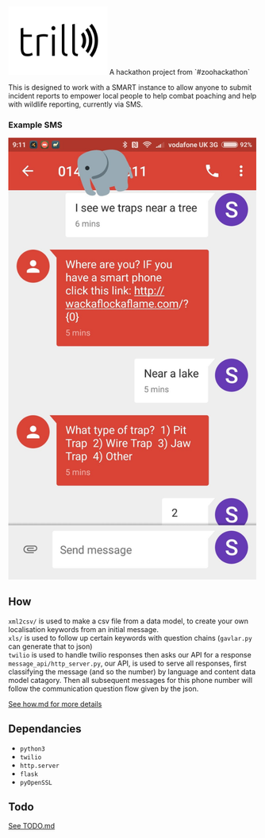<img src="https://github.com/f-prettyland/trill/blob/master/examples/trill.png" width="200">  
A hackathon project from `#zoohackathon`


This is designed to work with a SMART instance to allow anyone to submit incident reports to empower local people to help combat poaching and help with wildlife reporting, currently via SMS.

### Example SMS  
<img src="https://github.com/f-prettyland/trill/blob/master//examples/SMS-comms.jpeg" width="500">

## How  
`xml2csv/` is used to make a csv file from a data model, to create your own localisation keywords from an initial message.  
`xls/` is used to follow up certain keywords with question chains (`gavlar.py` can generate that to json)  
`twilio` is used to handle twilio responses then asks our API for a response  
`message_api/http_server.py`, our API, is used to serve all responses, first classifying the message (and so the number) by language and content data model catagory. Then all subsequent messages for this phone number will follow the communication question flow given by the json.

[See how.md for more details](./docs/how.md)

## Dependancies  
- `python3`
- `twilio`
- `http.server`
- `flask`
- `pyOpenSSL`

## Todo  
[See TODO.md](./docs/TODO.md)
